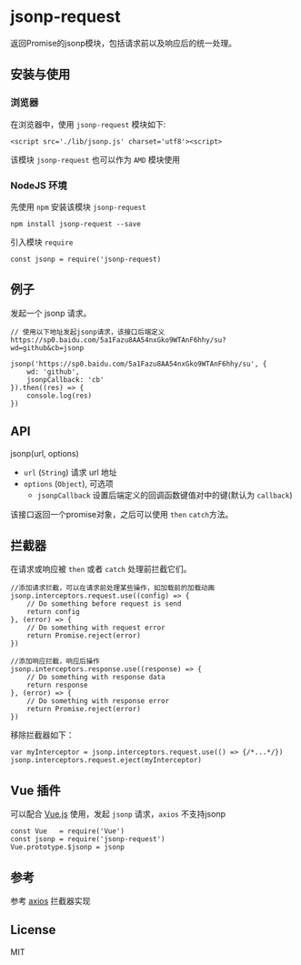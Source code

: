 # jsonp-request
返回Promise的jsonp模块，包括请求前以及响应后的统一处理。

## 安装与使用
### 浏览器
在浏览器中，使用 `jsonp-request` 模块如下:

    <script src='./lib/jsonp.js' charset='utf8'><script>

该模块 `jsonp-request` 也可以作为 `AMD` 模块使用

### NodeJS 环境

先使用 `npm` 安装该模块 `jsonp-request`

    npm install jsonp-request --save

引入模块 `require`

    const jsonp = require('jsonp-request)


## 例子 
发起一个 jsonp 请求。

    // 使用以下地址发起jsonp请求，该接口后端定义 https://sp0.baidu.com/5a1Fazu8AA54nxGko9WTAnF6hhy/su?wd=github&cb=jsonp

    jsonp('https://sp0.baidu.com/5a1Fazu8AA54nxGko9WTAnF6hhy/su', {
        wd: 'github',
        jsonpCallback: 'cb'
    }).then((res) => {
        console.log(res)
    })

## API
jsonp(url, options)

* `url` (`String`) 请求 url 地址
* `options` (`Object`), 可选项
    + `jsonpCallback` 设置后端定义的回调函数键值对中的键(默认为 `callback`)

该接口返回一个promise对象，之后可以使用 `then` `catch`方法。

## 拦截器
在请求或响应被 `then` 或者 `catch` 处理前拦截它们。
        
    //添加请求拦截，可以在请求前处理某些操作，如加载前的加载动画
    jsonp.interceptors.request.use((config) => {
        // Do something before request is send
        return config
    }, (error) => {
        // Do something with request error
        return Promise.reject(error)
    })

    //添加响应拦截，响应后操作
    jsonp.interceptors.response.use((response) => {
        // Do something with response data
        return response
    }, (error) => {
        // Do something with response error
        return Promise.reject(error)
    })

移除拦截器如下：

    var myInterceptor = jsonp.interceptors.request.use(() => {/*...*/})
    jsonp.interceptors.request.eject(myInterceptor)

## Vue 插件
可以配合 [Vue.js](https://vuejs.org/) 使用，发起 `jsonp` 请求，`axios` 不支持jsonp

    const Vue   = require('Vue')
    const jsonp = require('jsonp-request')
    Vue.prototype.$jsonp = jsonp

## 参考 
参考 [axios](https://github.com/axios/axios) 拦截器实现

## License
MIT

